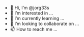- 👋 Hi, I’m @jorg33s
- 👀 I’m interested in ...
- 🌱 I’m currently learning ...
- 💞️ I’m looking to collaborate on ...
- 📫 How to reach me ...

<!---
jorg33s/jorg33s is a ✨ special ✨ repository because its `README.md` (this file) appears on your GitHub profile.
You can click the Preview link to take a look at your changes.
--->
